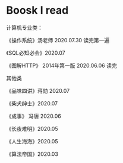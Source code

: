 # Boosk I read

计算机专业类：

《操作系统》汤老师 2020.07.30 读完第一遍

《SQL必知必会》2020.07

《图解HTTP》 2014年第一版 2020.06.06 读完


其他类

《品味四讲》蒋勋 2020.07

《柴犬绅士》2020.07

《成事》 冯唐 2020.06

《长夜难明》2020.05

《人生海海》2020.05 

《算法帝国》2020.03 
